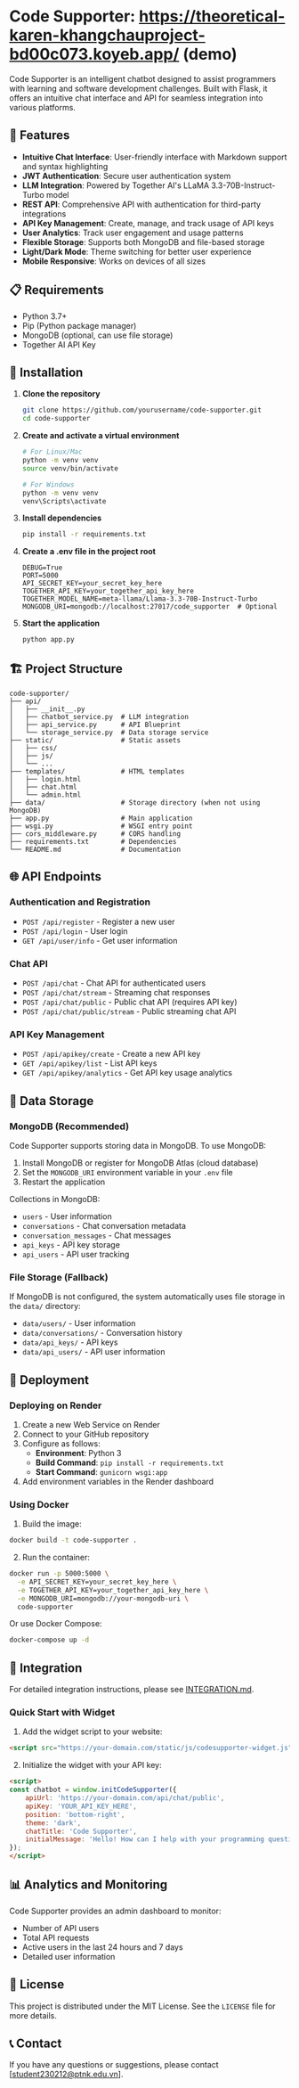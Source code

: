 # Code Supporter: https://theoretical-karen-khangchauproject-bd00c073.koyeb.app/ (demo)

Code Supporter is an intelligent chatbot designed to assist programmers with learning and software development challenges. Built with Flask, it offers an intuitive chat interface and API for seamless integration into various platforms.

## 🚀 Features

- **Intuitive Chat Interface**: User-friendly interface with Markdown support and syntax highlighting
- **JWT Authentication**: Secure user authentication system
- **LLM Integration**: Powered by Together AI's LLaMA 3.3-70B-Instruct-Turbo model
- **REST API**: Comprehensive API with authentication for third-party integrations
- **API Key Management**: Create, manage, and track usage of API keys
- **User Analytics**: Track user engagement and usage patterns
- **Flexible Storage**: Supports both MongoDB and file-based storage
- **Light/Dark Mode**: Theme switching for better user experience
- **Mobile Responsive**: Works on devices of all sizes

## 📋 Requirements

- Python 3.7+
- Pip (Python package manager)
- MongoDB (optional, can use file storage)
- Together AI API Key

## 🔧 Installation

1. **Clone the repository**
   ```bash
   git clone https://github.com/yourusername/code-supporter.git
   cd code-supporter
   ```

2. **Create and activate a virtual environment**
   ```bash
   # For Linux/Mac
   python -m venv venv
   source venv/bin/activate
   
   # For Windows
   python -m venv venv
   venv\Scripts\activate
   ```

3. **Install dependencies**
   ```bash
   pip install -r requirements.txt
   ```

4. **Create a .env file in the project root**
   ```
   DEBUG=True
   PORT=5000
   API_SECRET_KEY=your_secret_key_here
   TOGETHER_API_KEY=your_together_api_key_here
   TOGETHER_MODEL_NAME=meta-llama/Llama-3.3-70B-Instruct-Turbo
   MONGODB_URI=mongodb://localhost:27017/code_supporter  # Optional
   ```

5. **Start the application**
   ```bash
   python app.py
   ```

## 🏗️ Project Structure

```
code-supporter/
├── api/
│   ├── __init__.py
│   ├── chatbot_service.py  # LLM integration 
│   ├── api_service.py      # API Blueprint
│   └── storage_service.py  # Data storage service
├── static/                 # Static assets
│   ├── css/
│   ├── js/
│   └── ...
├── templates/              # HTML templates
│   ├── login.html
│   ├── chat.html
│   └── admin.html
├── data/                   # Storage directory (when not using MongoDB)
├── app.py                  # Main application
├── wsgi.py                 # WSGI entry point
├── cors_middleware.py      # CORS handling
├── requirements.txt        # Dependencies
└── README.md               # Documentation
```

## 🌐 API Endpoints

### Authentication and Registration
- `POST /api/register` - Register a new user
- `POST /api/login` - User login
- `GET /api/user/info` - Get user information

### Chat API
- `POST /api/chat` - Chat API for authenticated users
- `POST /api/chat/stream` - Streaming chat responses
- `POST /api/chat/public` - Public chat API (requires API key)
- `POST /api/chat/public/stream` - Public streaming chat API

### API Key Management
- `POST /api/apikey/create` - Create a new API key
- `GET /api/apikey/list` - List API keys
- `GET /api/apikey/analytics` - Get API key usage analytics

## 💾 Data Storage

### MongoDB (Recommended)
Code Supporter supports storing data in MongoDB. To use MongoDB:

1. Install MongoDB or register for MongoDB Atlas (cloud database)
2. Set the `MONGODB_URI` environment variable in your `.env` file
3. Restart the application

Collections in MongoDB:
- `users` - User information
- `conversations` - Chat conversation metadata
- `conversation_messages` - Chat messages
- `api_keys` - API key storage
- `api_users` - API user tracking

### File Storage (Fallback)
If MongoDB is not configured, the system automatically uses file storage in the `data/` directory:
- `data/users/` - User information
- `data/conversations/` - Conversation history
- `data/api_keys/` - API keys
- `data/api_users/` - API user information

## 🚀 Deployment

### Deploying on Render

1. Create a new Web Service on Render
2. Connect to your GitHub repository
3. Configure as follows:
   - **Environment**: Python 3
   - **Build Command**: `pip install -r requirements.txt`
   - **Start Command**: `gunicorn wsgi:app`
4. Add environment variables in the Render dashboard

### Using Docker

1. Build the image:
```bash
docker build -t code-supporter .
```

2. Run the container:
```bash
docker run -p 5000:5000 \
  -e API_SECRET_KEY=your_secret_key_here \
  -e TOGETHER_API_KEY=your_together_api_key_here \
  -e MONGODB_URI=mongodb://your-mongodb-uri \
  code-supporter
```

Or use Docker Compose:
```bash
docker-compose up -d
```

## 🔌 Integration

For detailed integration instructions, please see [INTEGRATION.md](INTEGRATION.md).

### Quick Start with Widget

1. Add the widget script to your website:
```html
<script src="https://your-domain.com/static/js/codesupporter-widget.js"></script>
```

2. Initialize the widget with your API key:
```html
<script>
const chatbot = window.initCodeSupporter({
    apiUrl: 'https://your-domain.com/api/chat/public',
    apiKey: 'YOUR_API_KEY_HERE',
    position: 'bottom-right',
    theme: 'dark',
    chatTitle: 'Code Supporter',
    initialMessage: 'Hello! How can I help with your programming questions?'
});
</script>
```

## 📊 Analytics and Monitoring

Code Supporter provides an admin dashboard to monitor:

- Number of API users
- Total API requests
- Active users in the last 24 hours and 7 days
- Detailed user information

## 📜 License

This project is distributed under the MIT License. See the `LICENSE` file for more details.

## 📞 Contact

If you have any questions or suggestions, please contact [student230212@ptnk.edu.vn].